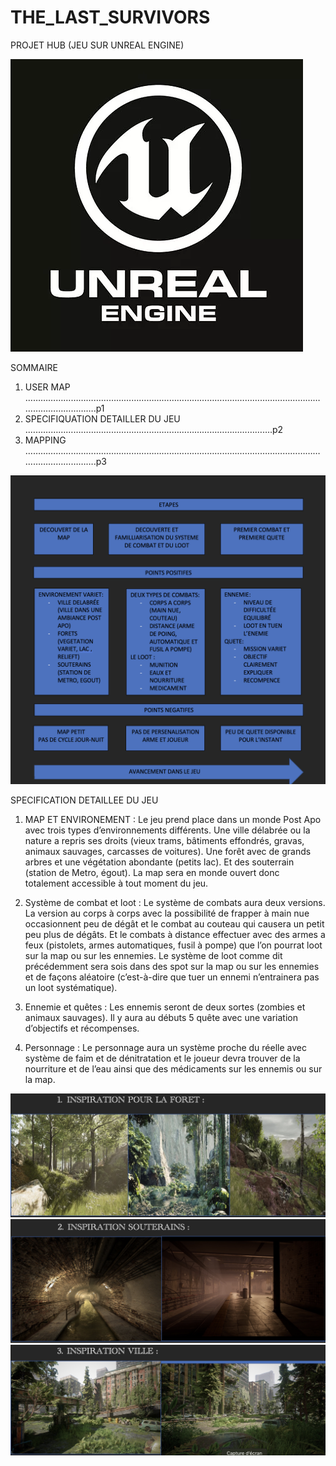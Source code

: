 # THE_LAST_SURVIVORS

PROJET HUB (JEU SUR UNREAL ENGINE)

<img src="/for_README/unreal-engine-4-logo.jpg" alt="My cool logo"/>                                                          

SOMMAIRE

1.	USER MAP
……………………………………………………………………………………………………………………………….p1
2.	SPECIFIQUATION DETAILLER DU JEU
.…………………………………………………………………………………….p2
3.	MAPPING
……………………………………………………………………………………………………………………………….p3

<img src="/for_README/Capture d’écran 2021-10-14 à 11.19.56.png" alt="My cool logo"/>

SPECIFICATION DETAILLEE DU JEU

1.	MAP ET ENVIRONEMENT :
Le jeu prend place dans un monde Post Apo avec trois types d’environnements différents. Une ville délabrée ou la nature a repris ses droits (vieux trams, bâtiments effondrés, gravas, animaux sauvages, carcasses de voitures). Une forêt avec de grands arbres et une végétation abondante (petits lac).  Et des souterrain (station de Metro, égout). La map sera en monde ouvert donc totalement accessible à tout moment du jeu.

2.	Système de combat et loot :
Le système de combats aura deux versions. La version au corps à corps avec la possibilité de frapper à main nue occasionnent peu de dégât et le combat au couteau qui causera un petit peu plus de dégâts. Et le combats à distance effectuer avec des armes a feux (pistolets, armes automatiques, fusil à pompe) que l’on pourrat loot sur la map ou sur les ennemies. Le système de loot comme dit précédemment sera sois dans des spot sur la map ou sur les ennemies et de façons aléatoire (c’est-à-dire que tuer un ennemi n’entrainera pas un loot systématique).

3.	Ennemie et quêtes :
Les ennemis seront de deux sortes (zombies et animaux sauvages). Il y aura au débuts 5 quête avec une variation d’objectifs et récompenses.

4.	Personnage :
Le personnage aura un système proche du réelle avec système de faim et de dénitratation et le joueur devra trouver de la nourriture et de l’eau ainsi que des médicaments sur les ennemis ou sur la map.

<img src="/for_README/Capture d’écran 2021-10-14 à 11.32.42.png" alt="My cool logo"/>


<img src="/for_README/Capture d’écran 2021-10-14 à 11.32.55.png" alt="My cool logo"/>

<img src="/for_README/Capture d’écran 2021-10-14 à 11.33.08.png" alt="My cool logo"/>
